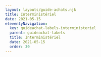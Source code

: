 ```yaml
---
layout: layouts/guide-achats.njk
title: Interministériel
date: 2021-05-15
eleventyNavigation:
  key: guideachat-labels-interministeriel
  parent: guideachat-labels
  title: Interministériel
  date: 2021-05-15
  order: 30
---
```


